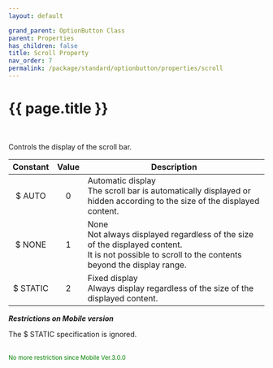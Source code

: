 ```yaml
---
layout: default

grand_parent: OptionButton Class
parent: Properties
has_children: false
title: Scroll Property
nav_order: 7
permalink: /package/standard/optionbutton/properties/scroll
---
```

# {{ page.title }}
<br>

Controls the display of the scroll bar.

| Constant | Value | Description                                                                                                                                       |
|:--------:|:-----:|---------------------------------------------------------------------------------------------------------------------------------------------------|
|  $ AUTO  |   0   | Automatic display <br>The scroll bar is automatically displayed or hidden according to the size of the displayed content.                             |
|  $ NONE  |   1   | None <br>Not always displayed regardless of the size of the displayed content.<br> It is not possible to scroll to the contents beyond the display range. |
| $ STATIC |   2   | Fixed display <br> Always display regardless of the size of the displayed content.                  |


***Restrictions on Mobile version***

The $ STATIC specification is ignored.

<br><small><span style="color:green">No more restriction since Mobile Ver.3.0.0</span></small>